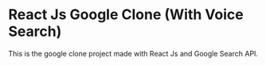 # React Js Google Clone (With Voice Search)

This is the google clone project made with React Js and Google Search API. 


